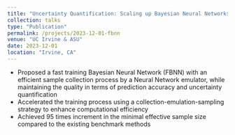 ```yaml
---
title: "Uncertainty Quantification: Scaling up Bayesian Neural Networks with Neural Networks"
collection: talks
type: "Publication"
permalink: /projects/2023-12-01-fbnn
venue: "UC Irvine & ASU"
date: 2023-12-01
location: "Irvine, CA"
---
```


* Proposed a fast training Bayesian Neural Network (FBNN) with an efficient sample collection process by a Neural Network emulator, while maintaining the quality in terms of prediction accuracy and uncertainty quantification
* Accelerated the training process using a collection-emulation-sampling strategy to enhance computational efficiency
* Achieved 95 times increment in the minimal effective sample size compared to the existing benchmark methods